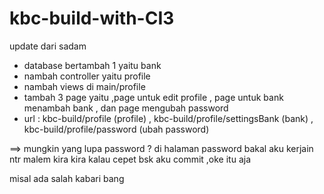 # kbc-build-with-CI3

update dari sadam 
- database bertambah 1 yaitu bank 
- nambah controller yaitu profile
- nambah views di main/profile
- tambah 3 page yaitu ,page untuk edit profile , page untuk bank menambah bank , dan page mengubah password
- url : kbc-build/profile (profile) , kbc-build/profile/settingsBank (bank) , kbc-build/profile/password (ubah password)


==> mungkin yang lupa password ? di halaman password bakal aku kerjain ntr malem kira kira kalau cepet bsk aku commit ,oke itu aja


misal ada salah kabari bang
